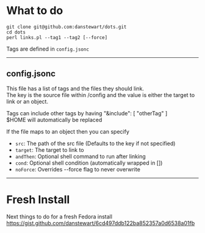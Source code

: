 # What to do
```
git clone git@github.com:danstewart/dots.git
cd dots
perl links.pl --tag1 --tag2 [--force]
```

Tags are defined in `config.jsonc`

---

## config.jsonc

This file has a list of tags and the files they should link.  
The key is the source file within /config and the value is either the target to link or an object.  

Tags can include other tags by having "&include": [ "otherTag" ]  
$HOME will automatically be replaced  

If the file maps to an object then you can specify  
- `src`: The path of the src file (Defaults to the key if not specified)
- `target`: The target to link to
- `andThen`: Optional shell command to run after linking
- `cond`: Optional shell condition (automatically wrapped in [])
- `noForce`: Overrides --force flag to never overwrite

---

# Fresh Install

Next things to do for a fresh Fedora install  
https://gist.github.com/danstewart/6cd497ddb122ba852357a0d6538a01fb  

